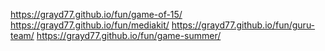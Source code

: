 https://grayd77.github.io/fun/game-of-15/
https://grayd77.github.io/fun/mediakit/
https://grayd77.github.io/fun/guru-team/
https://grayd77.github.io/fun/game-summer/
